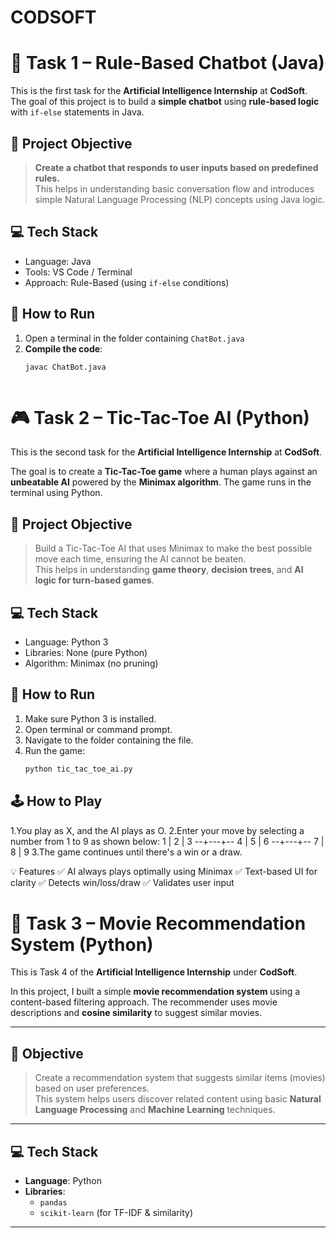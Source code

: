 # CODSOFT

# 🤖 Task 1 – Rule-Based Chatbot (Java)

This is the first task for the **Artificial Intelligence Internship** at **CodSoft**.  
The goal of this project is to build a **simple chatbot** using **rule-based logic** with `if-else` statements in Java.

## 📌 Project Objective
> **Create a chatbot that responds to user inputs based on predefined rules.**  
> This helps in understanding basic conversation flow and introduces simple Natural Language Processing (NLP) concepts using Java logic.
## 💻 Tech Stack

- Language: Java
- Tools: VS Code / Terminal
- Approach: Rule-Based (using `if-else` conditions)
 ## 🚀 How to Run

1. Open a terminal in the folder containing `ChatBot.java`
2. **Compile the code**:
   ```bash
   javac ChatBot.java



# 🎮 Task 2 – Tic-Tac-Toe AI (Python)

This is the second task for the **Artificial Intelligence Internship** at **CodSoft**.

The goal is to create a **Tic-Tac-Toe game** where a human plays against an **unbeatable AI** powered by the **Minimax algorithm**. The game runs in the terminal using Python.

## 📌 Project Objective

> Build a Tic-Tac-Toe AI that uses Minimax to make the best possible move each time, ensuring the AI cannot be beaten.  
> This helps in understanding **game theory**, **decision trees**, and **AI logic for turn-based games**.

## 💻 Tech Stack

- Language: Python 3
- Libraries: None (pure Python)
- Algorithm: Minimax (no pruning)

## 🚀 How to Run

1. Make sure Python 3 is installed.
2. Open terminal or command prompt.
3. Navigate to the folder containing the file.
4. Run the game:
   ```bash
   python tic_tac_toe_ai.py

## 🕹️ How to Play
1.You play as X, and the AI plays as O.
2.Enter your move by selecting a number from 1 to 9 as shown below:
1 | 2 | 3
--+---+--
4 | 5 | 6
--+---+--
7 | 8 | 9
3.The game continues until there's a win or a draw.

💡 Features
✅ AI always plays optimally using Minimax
✅ Text-based UI for clarity
✅ Detects win/loss/draw
✅ Validates user input



# 🎥 Task 3 – Movie Recommendation System (Python)

This is Task 4 of the **Artificial Intelligence Internship** under **CodSoft**.

In this project, I built a simple **movie recommendation system** using a content-based filtering approach. The recommender uses movie descriptions and **cosine similarity** to suggest similar movies.

---

## 🎯 Objective

> Create a recommendation system that suggests similar items (movies) based on user preferences.  
> This system helps users discover related content using basic **Natural Language Processing** and **Machine Learning** techniques.

---

## 💻 Tech Stack

- **Language**: Python
- **Libraries**:
  - `pandas`
  - `scikit-learn` (for TF-IDF & similarity)

---




